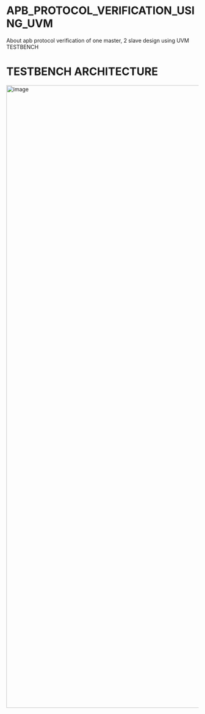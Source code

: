 # APB_PROTOCOL_VERIFICATION_USING_UVM
About apb protocol verification of one master, 2 slave design using UVM TESTBENCH 

# TESTBENCH ARCHITECTURE
<img width="3400" height="1634" alt="image" src="https://github.com/user-attachments/assets/6b512379-f574-48a5-9b11-06bb9df5eaff" />
